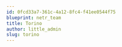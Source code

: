 ```yaml
---
id: 0fcd33a7-361c-4a12-8fc4-f41ee0544f75
blueprint: netr_team
title: Torino
author: little_admin
slug: torino
---
```

